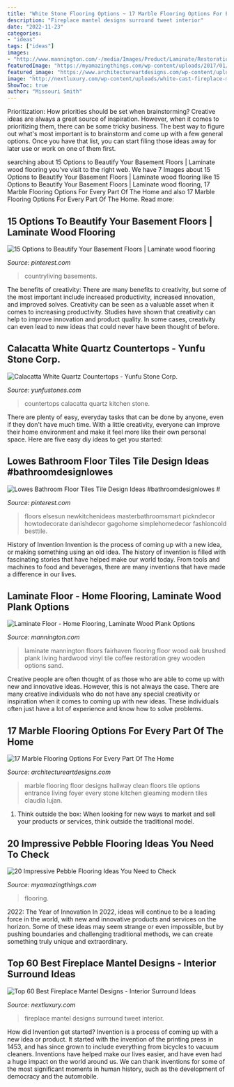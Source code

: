 ```yaml
---
title: "White Stone Flooring Options ~ 17 Marble Flooring Options For Every Part Of The Home"
description: "Fireplace mantel designs surround tweet interior"
date: "2022-11-23"
categories:
- "ideas"
tags: ["ideas"]
images:
- "http://www.mannington.com/-/media/Images/Product/Laminate/Restoration-Collection/28101_Fairhaven_Brushed_Coffee_RS.jpg"
featuredImage: "https://myamazingthings.com/wp-content/uploads/2017/01/bathroom1-1.jpg"
featured_image: "https://www.architectureartdesigns.com/wp-content/uploads/2015/11/1531-630x419.jpg"
image: "http://nextluxury.com/wp-content/uploads/white-cast-fireplace-mantel-design.jpg"
ShowToc: true
author: "Missouri Smith"
---
```



Prioritization: How priorities should be set when brainstorming?
Creative ideas are always a great source of inspiration. However, when it comes to prioritizing them, there can be some tricky business. The best way to figure out what's most important is to brainstorm and come up with a few general options. Once you have that list, you can start filing those ideas away for later use or work on one of them first.

	

		
searching about 15 Options to Beautify Your Basement Floors | Laminate wood flooring you've visit to the right web. We have 7 Images about 15 Options to Beautify Your Basement Floors | Laminate wood flooring like 15 Options to Beautify Your Basement Floors | Laminate wood flooring, 17 Marble Flooring Options For Every Part Of The Home and also 17 Marble Flooring Options For Every Part Of The Home. Read more:
		
    
## 15 Options To Beautify Your Basement Floors | Laminate Wood Flooring

<img loading=lazy src="https://i.pinimg.com/736x/3f/3d/75/3f3d75a319c0341dd719a5241e0e9baf.jpg" onerror="this.onerror=null;this.src='https://tse1.mm.bing.net/th?id=OIP.cu35mP2ziOLFQEeIB_FNTgHaLF&amp;pid=15.1';" alt="15 Options to Beautify Your Basement Floors | Laminate wood flooring">

_Source: pinterest.com_

>countryliving basements. 

	

The benefits of creativity: There are many benefits to creativity, but some of the most important include increased productivity, increased innovation, and improved solves.
Creativity can be seen as a valuable asset when it comes to increasing productivity. Studies have shown that creativity can help to improve innovation and product quality. In some cases, creativity can even lead to new ideas that could never have been thought of before.

    
## Calacatta White Quartz Countertops - Yunfu Stone Corp.

<img loading=lazy src="https://www.yunfustones.com/wp-content/uploads/2018/06/Calacatta-White-Quartz-Countertops.jpg" onerror="this.onerror=null;this.src='https://tse3.mm.bing.net/th?id=OIP.tohxfHoLf800BY5G5pyIcgHaJ4&amp;pid=15.1';" alt="Calacatta White Quartz Countertops - Yunfu Stone Corp.">

_Source: yunfustones.com_

>countertops calacatta quartz kitchen stone. 

	

There are plenty of easy, everyday tasks that can be done by anyone, even if they don't have much time. With a little creativity, everyone can improve their home environment and make it feel more like their own personal space. Here are five easy diy ideas to get you started: 

    
## Lowes Bathroom Floor Tiles Tile Design Ideas #bathroomdesignlowes #

<img loading=lazy src="https://i.pinimg.com/736x/ff/8a/3f/ff8a3f568538ffac5f812e18a238c48d.jpg" onerror="this.onerror=null;this.src='https://tse2.mm.bing.net/th?id=OIP.uopzWvSEVQrqAVIoVXYkuQHaLH&amp;pid=15.1';" alt="Lowes Bathroom Floor Tiles Tile Design Ideas #bathroomdesignlowes #">

_Source: pinterest.com_

>floors elsesun newkitchenideas masterbathroomsmart pickndecor howtodecorate danishdecor gagohome simplehomedecor fashioncold besttile. 

	

History of Invention
Invention is the process of coming up with a new idea, or making something using an old idea. The history of invention is filled with fascinating stories that have helped make our world today. From tools and machines to food and beverages, there are many inventions that have made a difference in our lives.

    
## Laminate Floor - Home Flooring, Laminate Wood Plank Options

<img loading=lazy src="http://www.mannington.com/-/media/Images/Product/Laminate/Restoration-Collection/28101_Fairhaven_Brushed_Coffee_RS.jpg" onerror="this.onerror=null;this.src='https://tse1.mm.bing.net/th?id=OIP.qGwuEKh2VCu2yNY9gv_E1wHaHa&amp;pid=15.1';" alt="Laminate Floor - Home Flooring, Laminate Wood Plank Options">

_Source: mannington.com_

>laminate mannington floors fairhaven flooring floor wood oak brushed plank living hardwood vinyl tile coffee restoration grey wooden options sand. 

	

Creative people are often thought of as those who are able to come up with new and innovative ideas. However, this is not always the case. There are many creative individuals who do not have any special creativity or inspiration when it comes to coming up with new ideas. These individuals often just have a lot of experience and know how to solve problems.

    
## 17 Marble Flooring Options For Every Part Of The Home

<img loading=lazy src="https://www.architectureartdesigns.com/wp-content/uploads/2015/11/1531-630x419.jpg" onerror="this.onerror=null;this.src='https://tse1.mm.bing.net/th?id=OIP.z7Vj8yeOF7rGvzRPmvKNbAHaE7&amp;pid=15.1';" alt="17 Marble Flooring Options For Every Part Of The Home">

_Source: architectureartdesigns.com_

>marble flooring floor designs hallway clean floors tile options entrance living foyer every stone kitchen gleaming modern tiles claudia lujan. 

	

1. Think outside the box: When looking for new ways to market and sell your products or services, think outside the traditional model.

    
## 20 Impressive Pebble Flooring Ideas You Need To Check

<img loading=lazy src="https://myamazingthings.com/wp-content/uploads/2017/01/bathroom1-1.jpg" onerror="this.onerror=null;this.src='https://tse3.mm.bing.net/th?id=OIP.ulPcHeInQyx2Szt5LGgwIAHaMD&amp;pid=15.1';" alt="20 Impressive Pebble Flooring Ideas You Need to Check">

_Source: myamazingthings.com_

>flooring. 

	

2022: The Year of Innovation
In 2022, ideas will continue to be a leading force in the world, with new and innovative products and services on the horizon. Some of these ideas may seem strange or even impossible, but by pushing boundaries and challenging traditional methods, we can create something truly unique and extraordinary.

    
## Top 60 Best Fireplace Mantel Designs - Interior Surround Ideas

<img loading=lazy src="http://nextluxury.com/wp-content/uploads/white-cast-fireplace-mantel-design.jpg" onerror="this.onerror=null;this.src='https://tse1.mm.bing.net/th?id=OIP.ZKnV5tb1NNlwyxk0kHe2AQHaLH&amp;pid=15.1';" alt="Top 60 Best Fireplace Mantel Designs - Interior Surround Ideas">

_Source: nextluxury.com_

>fireplace mantel designs surround tweet interior. 

	

How did Invention get started?
Invention is a process of coming up with a new idea or product. It started with the invention of the printing press in 1453, and has since grown to include everything from bicycles to vacuum cleaners. Inventions have helped make our lives easier, and have even had a huge impact on the world around us. We can thank inventions for some of the most significant moments in human history, such as the development of democracy and the automobile.

